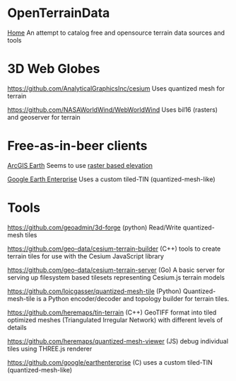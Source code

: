 # OpenTerrainData
[Home](./README.md) An attempt to catalog free and opensource terrain data sources and tools

# 3D Web Globes

https://github.com/AnalyticalGraphicsInc/cesium
Uses quantized mesh for terrain

https://github.com/NASAWorldWind/WebWorldWind
Uses bil16 (rasters) and geoserver for terrain

# Free-as-in-beer clients

[ArcGIS Earth](https://www.esri.com/en-us/arcgis/products/arcgis-earth)
Seems to use [raster based elevation](https://elevation3d.arcgis.com/arcgis/rest/services/WorldElevation3D/Terrain3D/ImageServer)

[Google Earth Enterprise](https://github.com/google/earthenterprise/wiki/Google-Earth-Enterprise-Client-(EC))
Uses a custom tiled-TIN (quantized-mesh-like)

# Tools

https://github.com/geoadmin/3d-forge
(python) Read/Write quantized-mesh tiles

https://github.com/geo-data/cesium-terrain-builder
(C++) tools to create terrain tiles for use with the Cesium JavaScript library

https://github.com/geo-data/cesium-terrain-server
(Go) A basic server for serving up filesystem based tilesets representing Cesium.js terrain models

https://github.com/loicgasser/quantized-mesh-tile
(Python) Quantized-mesh-tile is a Python encoder/decoder and topology builder for terrain tiles.

https://github.com/heremaps/tin-terrain
(C++) GeoTIFF format into tiled optimized meshes (Triangulated Irregular Network) with different levels of details
 
https://github.com/heremaps/quantized-mesh-viewer
(JS) debug individual tiles using THREE.js renderer

https://github.com/google/earthenterprise
(C) uses a custom tiled-TIN (quantized-mesh-like) 
